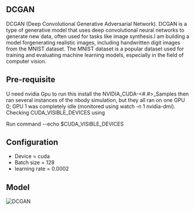 ## DCGAN
DCGAN (Deep Convolutional Generative Adversarial Network). DCGAN is a type of generative model that uses deep convolutional neural networks to generate new data, often used for tasks like image synthesis.I am building a model forgenerating realistic images, including handwritten digit images from the MNIST dataset. The MNIST dataset is a popular dataset used for training and evaluating machine learning models, especially in the field of computer vision.  

## Pre-requisite[](url)
U need  nvidia Gpu to run this install the NVIDIA_CUDA-<#.#>_Samples then ran several instances of the nbody simulation, but they all ran on one GPU 0; GPU 1 was completely idle (monitored using watch -n 1 nvidia-dmi). Checking CUDA_VISIBLE_DEVICES using

Run command --echo $CUDA_VISIBLE_DEVICES


## Configuration [](url)
* Device = cuda
* Batch size = 128
* learning rate  = 0.0002
  
## Model[](url)
![DCGAN](https://github.com/Pranita-karmakar/DCGAN/assets/134129172/4a511970-4916-4883-af98-c44a609ece87)
